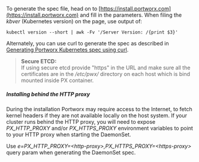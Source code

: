 To generate the spec file, head on to [https://install.portworx.com](https://install.portworx.com) and fill in the parameters. When filing the _kbver_ (Kubernetes version) on the page, use output of: 

```
kubectl version --short | awk -Fv '/Server Version: /{print $3}'
```

Alternately, you can use curl to generate the spec as described in [Generating Portworx Kubernetes spec using curl](/scheduler/kubernetes/px-k8s-spec-curl.html).

>**Secure ETCD:**<br/> If using secure etcd provide "https" in the URL and make sure all the certificates are in the _/etc/pwx/_ directory on each host which is bind mounted inside PX container.


##### Installing behind the HTTP proxy

During the installation Portworx may require access to the Internet, to fetch kernel headers if they are not available locally on the host system.  If your cluster runs behind the HTTP proxy, you will need to expose _PX\_HTTP\_PROXY_ and/or _PX\_HTTPS\_PROXY_ environment variables to point to your HTTP proxy when starting the DaemonSet. 

Use _e=PX\_HTTP\_PROXY=\<http-proxy>,PX\_HTTPS\_PROXY=\<https-proxy>_ query param when generating the DaemonSet spec.